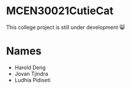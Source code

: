 # MCEN30021CutieCat
This college project is still under development :smile_cat:

# Names
- Harold Deng
- Jovan Tjindra
- Ludhia Pidiseti
